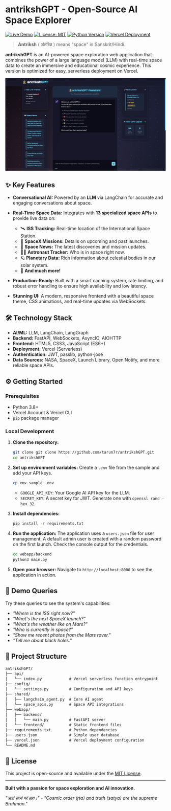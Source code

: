 # antrikshGPT - Open-Source AI Space Explorer

[![Live Demo](https://img.shields.io/badge/Live-Demo-brightgreen)](https://antrikshgpt.vercel.app/)
[![License: MIT](https://img.shields.io/badge/License-MIT-yellow.svg)](https://opensource.org/licenses/MIT)
[![Python Version](https://img.shields.io/badge/python-3.8+-blue.svg)](https://www.python.org/downloads/)
[![Vercel Deployment](https://img.shields.io/badge/deploy-vercel-black.svg)](https://vercel.com/)

> **Antriksh** ( अंतरिक्ष ) means "space" in Sanskrit/Hindi.

**antrikshGPT** is an AI-powered space exploration web application that combines the power of a large language model (LLM) with real-time space data to create an immersive and educational cosmic experience. This version is optimized for easy, serverless deployment on Vercel.

![antrikshGPT Demo](demo.png)

## ✨ Key Features

- **Conversational AI:** Powered by an **LLM** via LangChain for accurate and engaging conversations about space.
- **Real-Time Space Data:** Integrates with **13 specialized space APIs** to provide live data on:
  - 🛰️ **ISS Tracking:** Real-time location of the International Space Station.
  - 🚀 **SpaceX Missions:** Details on upcoming and past launches.
  - 📰 **Space News:** The latest discoveries and mission updates.
  - 🧑‍🚀 **Astronaut Tracker:** Who is in space right now.
  - 🪐 **Planetary Data:** Rich information about celestial bodies in our solar system.
  - 🔭 **And much more!**

- **Production-Ready:** Built with a smart caching system, rate limiting, and robust error handling to ensure high availability and low latency.
- **Stunning UI:** A modern, responsive frontend with a beautiful space theme, CSS animations, and real-time updates via WebSockets.

## 🛠️ Technology Stack

- **AI/ML:** LLM, LangChain, LangGraph
- **Backend:** FastAPI, WebSockets, AsyncIO, AIOHTTP
- **Frontend:** HTML5, CSS3, JavaScript (ES6+)
- **Deployment:** Vercel (Serverless)
- **Authentication:** JWT, passlib, python-jose
- **Data Sources:** NASA, SpaceX, Launch Library, Open Notify, and more reliable space APIs.

## ⚙️ Getting Started

### Prerequisites

- Python 3.8+
- Vercel Account & Vercel CLI
- `pip` package manager

### Local Development

1.  **Clone the repository:**
    ```bash
    git clone git clone https://github.com/tarun7r/antrikshGPT.git
    cd antrikshGPT
    ```

2.  **Set up environment variables:**
    Create a `.env` file from the sample and add your API keys.
    ```bash
    cp env.sample .env
    ```
    - `GOOGLE_API_KEY`: Your Google AI API key for the LLM.
    - `SECRET_KEY`: A secret key for JWT. Generate one with `openssl rand -hex 32`.

3.  **Install dependencies:**
    ```bash
    pip install -r requirements.txt
    ```

4.  **Run the application:**
    The application uses a `users.json` file for user management. A default admin user is created with a random password on the first launch. Check the console output for the credentials.
    ```bash
    cd webapp/backend
    python3 main.py
    ```

5.  **Open your browser:**
    Navigate to `http://localhost:8000` to see the application in action.


## 🚀 Demo Queries

Try these queries to see the system's capabilities:

- *"Where is the ISS right now?"*
- *"What's the next SpaceX launch?"*
- *"What's the weather like on Mars?"*
- *"Who is currently in space?"*
- *"Show me recent photos from the Mars rover."*
- *"Tell me about black holes."*

## 📁 Project Structure

```
antrikshGPT/
├── api/
│   └── index.py            # Vercel serverless function entrypoint
├── config/
│   └── settings.py         # Configuration and API keys
├── shared/
│   ├── langchain_agent.py  # Core AI agent
│   └── space_apis.py       # Space API integrations
├── webapp/
│   ├── backend/
│   │   └── main.py         # FastAPI server
│   └── frontend/           # Static frontend files
├── requirements.txt        # Python dependencies
├── users.json              # Simple user database
├── vercel.json             # Vercel deployment configuration
└── README.md
```

## 📜 License

This project is open-source and available under the [MIT License](LICENSE).

---

**Built with a passion for space exploration and AI innovation.**

*"ऋतं सत्यं परं ब्रह्म।" - "Cosmic order (ṛta) and truth (satya) are the supreme Brahman."*
